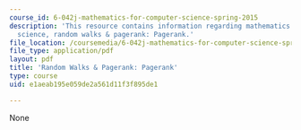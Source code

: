 ```yaml
---
course_id: 6-042j-mathematics-for-computer-science-spring-2015
description: 'This resource contains information regarding mathematics for computer
  science, random walks & pagerank: Pagerank.'
file_location: /coursemedia/6-042j-mathematics-for-computer-science-spring-2015/e1aeab195e059de2a561d11f3f895de1_MIT6_042JS15_Pagerank.pdf
file_type: application/pdf
layout: pdf
title: 'Random Walks & Pagerank: Pagerank'
type: course
uid: e1aeab195e059de2a561d11f3f895de1

---
```

None